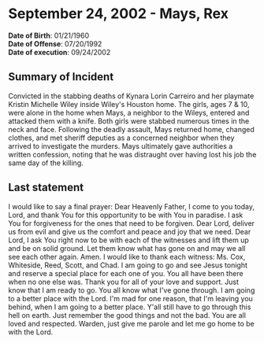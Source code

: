 # September 24, 2002 - Mays, Rex

**Date of Birth**: 01/21/1960<br/>
**Date of Offense**: 07/20/1992<br/>
**Date of execution**: 09/24/2002<br/>

## Summary of Incident
Convicted in the stabbing deaths of Kynara Lorin Carreiro and her playmate Kristin Michelle Wiley inside Wiley's Houston home. The girls, ages 7 & 10, were alone in the home when Mays, a neighbor to the Wileys, entered and attacked them with a knife. Both girls were stabbed numerous times in the neck and face. Following the deadly assault, Mays returned home, changed clothes, and met sheriff deputies as a concerned neighbor when they arrived to investigate the murders. Mays ultimately gave authorities a written confession, noting that he was distraught over having lost his job the same day of the killing.

## Last statement
I would like to say a final prayer: Dear Heavenly Father, I come to you today, Lord, and thank You for this opportunity to be with You in paradise. I ask You for forgiveness for the ones that need to be forgiven. Dear Lord, deliver us from evil and give us the comfort and peace and joy that we need. Dear Lord, I ask You right now to be with each of the witnesses and lift them up and be on solid ground. Let them know what has gone on and may we all see each other again. Amen. I would like to thank each witness: Ms. Cox, Whiteside, Reed, Scott, and Chad. I am going to go and see Jesus tonight and reserve a special place for each one of you. You all have been there when no one else was. Thank you for all of your love and support. Just know that I am ready to go. You all know what I've gone through. I am going to a better place with the Lord. I'm mad for one reason, that I'm leaving you behind, when I am going to a better place. Y'all still have to go through this hell on earth. Just remember the good things and not the bad. You are all loved and respected. Warden, just give me parole and let me go home to be with the Lord.